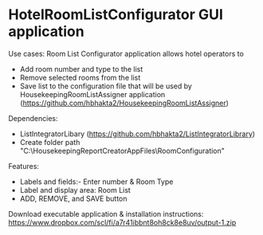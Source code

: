 # HotelRoomListConfigurator GUI application 
Use cases:
Room List Configurator application allows hotel operators to
 - Add room number and type to the list
 - Remove selected rooms from the list
 - Save list to the configuration file that will be used by HousekeepingRoomListAssigner application (https://github.com/hbhakta2/HousekeepingRoomListAssigner)

Dependencies:
- ListIntegratorLibary (https://github.com/hbhakta2/ListIntegratorLibrary)
- Create folder path "C:\HousekeepingReportCreatorAppFiles\RoomConfiguration"

Features:
- Labels and fields:- Enter number & Room Type
- Label and display area: Room List
- ADD, REMOVE, and SAVE button

Download executable application & installation instructions: https://www.dropbox.com/scl/fi/a7r41ibbnt8oh8ck8e8uv/output-1.zip
